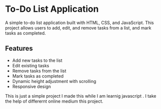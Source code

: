 # To-Do List Application

A simple to-do list application built with HTML, CSS, and JavaScript. This project allows users to add, edit, and remove tasks from a list, and mark tasks as completed.

## Features

- Add new tasks to the list
- Edit existing tasks
- Remove tasks from the list
- Mark tasks as completed
- Dynamic height adjustment with scrolling
- Responsive design

This is just a simple project I made this while I am learnig javascript . I take the help of differernt online medium this project.
